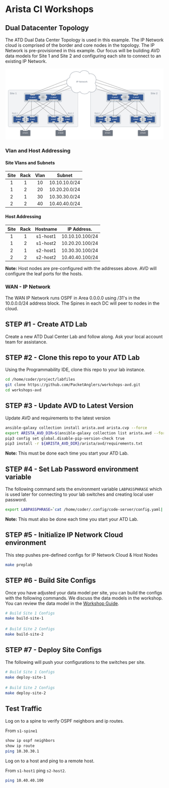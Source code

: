 # Arista CI Workshops

## Dual Datacenter Topology

The ATD Dual Data Center Topology is used in this example.  The IP Network cloud is comprised of the border and core nodes in the topology.  The IP Network is pre-provisioned in this example.  Our focus will be building AVD data models for Site 1 and Site 2 and configuring each site to connect to an existing IP Network.

![ATD L2LS Topo](images/atd-avd-dual-dc-l2ls-topo.png)

### Vlan and Host Addressing

#### Site Vlans and Subnets

| Site | Rack | Vlan |     Subnet    |
|:----:|:----:|:----:|:-------------:|
| 1    | 1    | 10   | 10.10.10.0/24 |
| 1    | 2    | 20   | 10.20.20.0/24 |
| 2    | 1    | 30   | 10.30.30.0/24 |
| 2    | 2    | 40   | 10.40.40.0/24 |

#### Host Addressing

| Site | Rack | Hostname | IP Address.     |
|:----:|:----:|:--------:|:---------------:|
| 1    | 1    | s1-host1 | 10.10.10.100/24 |
| 1    | 2    | s1-host2 | 10.20.20.100/24 |
| 2    | 1    | s2-host1 | 10.30.30.100/24 |
| 2    | 2    | s2-host2 | 10.40.40.100/24 |

**Note:** Host nodes are pre-configured with the addresses above.  AVD will configure the leaf ports for the hosts.

### WAN - IP Network

The WAN IP Network runs OSPF in Area 0.0.0.0 using /31's in the 10.0.0.0/24 address block.  The Spines in each DC will peer to nodes in the cloud.

## STEP #1 - Create ATD Lab

Create a new ATD Dual Center Lab and follow along. Ask your local account team for assistance.

## STEP #2 - Clone this repo to your ATD Lab

Using the Programmability IDE, clone this repo to your lab instance.

``` bash
cd /home/coder/project/labfiles
git clone https://github.com/PacketAnglers/workshops-avd.git
cd workshops-avd
```

## STEP #3 - Update AVD to Latest Version

Update AVD and requirements to the latest version

``` bash
ansible-galaxy collection install arista.avd arista.cvp --force
export ARISTA_AVD_DIR=$(ansible-galaxy collection list arista.avd --format yaml | head -1 | cut -d: -f1)
pip3 config set global.disable-pip-version-check true
pip3 install -r ${ARISTA_AVD_DIR}/arista/avd/requirements.txt
```

**Note:** This must be done each time you start your ATD Lab.

## STEP #4 - Set Lab Password environment variable

The following command sets the environment variable `LABPASSPHRASE` which is used later for connecting to your lab switches and creating local user password.

``` bash
export LABPASSPHRASE=`cat /home/coder/.config/code-server/config.yaml| grep "password:" | awk '{print $2}'`
```

**Note:** This must also be done each time you start your ATD Lab.

## STEP #5 - Initialize IP Network Cloud environment

This step pushes pre-defined configs for IP Network Cloud & Host Nodes

``` bash
make preplab
```

## STEP #6 - Build Site Configs

Once you have adjusted your data model per site, you can build the configs with the following commands.  We discuss the data models in the workshop.  You can review the data model in the [Workshop Guide](https://aristanetworks.github.io/avd-workshops/avd/).

``` bash
# Build Site 1 Configs
make build-site-1

# Build Site 2 Configs
make build-site-2
```

## STEP #7 - Deploy Site Configs

The following will push your configurations to the switches per site.

``` bash
# Build Site 1 Configs
make deploy-site-1

# Build Site 2 Configs
make deploy-site-2
```

## Test Traffic

Log on to a spine to verify OSPF neighbors and ip routes.

From `s1-spine1`

``` bash
show ip ospf neighbors
show ip route
ping 10.30.30.1
```

Log on to a host and ping to a remote host.

From `s1-host1` ping `s2-host2`.

``` bash
ping 10.40.40.100
```